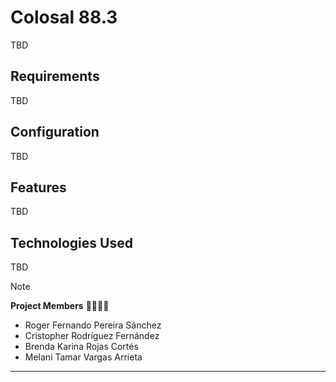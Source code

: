 # Colosal 88.3

TBD

## Requirements

TBD

## Configuration

TBD

## Features

TBD

## Technologies Used

TBD

>[!NOTE]
>**Project Members** 🧑🏻‍💻👥
>- Roger Fernando Pereira Sánchez <br>
>- Cristopher Rodríguez Fernández <br>
>- Brenda Karina Rojas Cortés <br>
>- Melani Tamar Vargas Arrieta <br>
***
